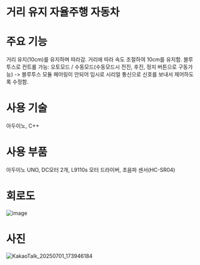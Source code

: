 # 거리 유지 자율주행 자동차
# 주요 기능
거리 유지(10cm)를 유지하며 따라감.
거리에 따라 속도 조절하여 10cm를 유지함.
블루투스로 컨트롤 가능: 오토모드 / 수동모드(수동모드시 전진, 후진, 정지 버튼으로 구동가능)
-> 블루투스 모듈 페어링이 안되어 임시로 시리얼 통신으로 신호를 보내서 제어하도록 수정함.
# 사용 기술
아두이노, C++
# 사용 부품
아두이노 UNO, DC모터 2개, L9110s 모터 드라이버, 초음파 센서(HC-SR04)
# 회로도
![image](https://github.com/user-attachments/assets/4ad5609d-737c-4a0d-8a02-076f4821656f)
# 사진
![KakaoTalk_20250701_173946184](https://github.com/user-attachments/assets/342b440d-45d8-4913-b925-f12683531596)

